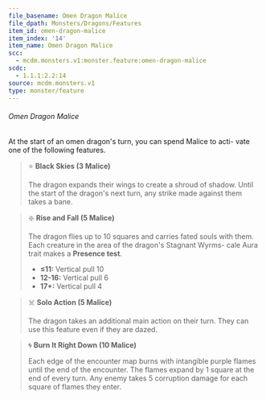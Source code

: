 ```yaml
---
file_basename: Omen Dragon Malice
file_dpath: Monsters/Dragons/Features
item_id: omen-dragon-malice
item_index: '14'
item_name: Omen Dragon Malice
scc:
  - mcdm.monsters.v1:monster.feature:omen-dragon-malice
scdc:
  - 1.1.1:2.2:14
source: mcdm.monsters.v1
type: monster/feature
---
```


###### Omen Dragon Malice

At the start of an omen dragon's turn, you can spend Malice to acti- vate one of the following features.

<!-- -->
> ⭐️ **Black Skies (3 Malice)**
>
> The dragon expands their wings to create a shroud of shadow. Until the start of the dragon's next turn, any strike made against them takes a bane.

<!-- -->
> ❇️ **Rise and Fall (5 Malice)**
>
> The dragon flies up to 10 squares and carries fated souls with them. Each creature in the area of the dragon's Stagnant Wyrms- cale Aura trait makes a **Presence test**.
>
> - **≤11:** Vertical pull 10
> - **12-16:** Vertical pull 6
> - **17+:** Vertical pull 4

<!-- -->
> ☠️ **Solo Action (5 Malice)**
>
> The dragon takes an additional main action on their turn. They can use this feature even if they are dazed.

<!-- -->
> 🌀 **Burn It Right Down (10 Malice)**
>
> Each edge of the encounter map burns with intangible purple flames until the end of the encounter. The flames expand by 1 square at the end of every turn. Any enemy takes 5 corruption damage for each square of flames they enter.
